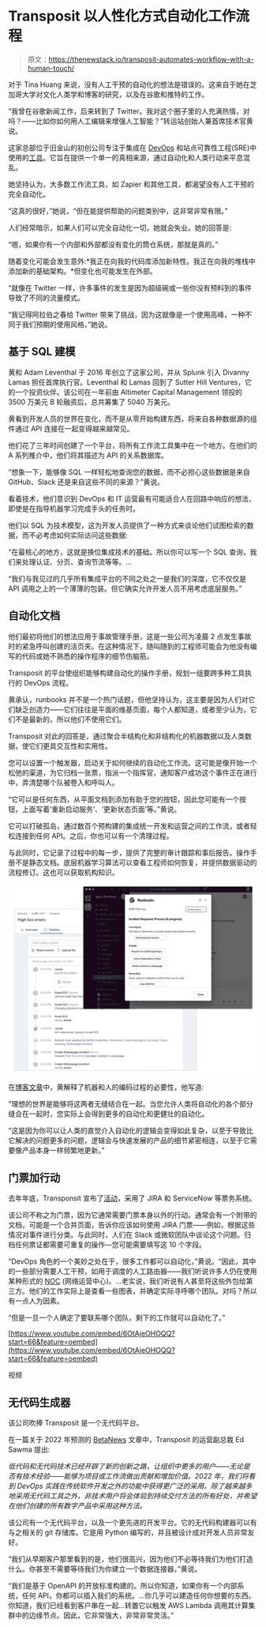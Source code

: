 # Transposit 以人性化方式自动化工作流程

> 原文：<https://thenewstack.io/transposit-automates-workflow-with-a-human-touch/>

对于 Tina Huang 来说，没有人工干预的自动化的想法是错误的。这来自于她在芝加哥大学对文化人类学和博客的研究，以及在谷歌和推特的工作。

“我曾在谷歌新闻工作，后来转到了 Twitter。我对这个圈子里的人充满热情，对吗？——比如你如何用人工编辑来增强人工智能？”转运站创始人兼首席技术官黄说。

这家总部位于旧金山的初创公司专注于集成在 [DevOps](https://thenewstack.io/category/devops/) 和站点可靠性工程(SRE)中使用的[工具](https://thenewstack.io/category/tools/)。它旨在提供一个单一的真相来源，通过自动化和人类行动来平息混乱。

她坚持认为，大多数工作流工具，如 Zapier 和其他工具，都渴望没有人工干预的完全自动化。

“这真的很好，”她说，“但在能提供帮助的问题类别中，这非常非常有限。”

人们经常暗示，如果人们可以完全自动化一切，她就会失业。她的回答是:

“嗯，如果你有一个内部和外部都没有变化的筒仓系统，那就是真的。”

随着变化可能会发生意外:*我正在向我的代码库添加新特性。我正在向我的堆栈中添加新的基础架构。*但变化也可能发生在外部。

“就像在 Twitter 一样，许多事件的发生是因为超级碗或一些你没有预料到的事件导致了不同的流量模式。

“我记得阿拉伯之春给 Twitter 带来了挑战，因为这就像是一个使用高峰，一种不同于我们预期的使用风格，”她说。

## 基于 SQL 建模

黄和 Adam Leventhal 于 2016 年创立了这家公司，并从 Splunk 引入 Divanny Lamas 担任首席执行官。Leventhal 和 Lamas 回到了 Sutter Hill Ventures，它的一个投资伙伴。该公司在一年前由 Altimeter Capital Management 领投的 3500 万美元 B 轮融资后，总共筹集了 5040 万美元。

黄看到开发人员的世界在变化，而不是从零开始构建东西，将来自各种数据源的组件通过 API 连接在一起变得越来越常见。

他们花了三年时间创建了一个平台，将所有工作流工具集中在一个地方。在他们的 A 系列推介中，他们将其描述为 API 的关系数据库。

“想象一下，能够像 SQL 一样轻松地查询您的数据，而不必担心这些数据是来自 GitHub、Slack 还是来自这些不同的来源？”黄说。

看着技术，他们意识到 DevOps 和 IT 运营最有可能适合人在回路中响应的想法，即使是在指导机器学习完成手头的任务时。

他们以 SQL 为技术模型，这为开发人员提供了一种方式来谈论他们试图检索的数据，而不必考虑如何实际访问这些数据:

“在最核心的地方，这就是换位集成技术的基础。所以你可以写一个 SQL 查询，我们来处理认证、分页、查询节流等等。…

“我们与我见过的几乎所有集成平台的不同之处之一是我们的深度，它不仅仅是 API 调用之上的一个薄薄的包装。但它确实允许开发人员不用考虑底层服务。”

## 自动化文档

他们最初将他们的想法应用于事故管理手册，这是一些公司为凌晨 2 点发生事故时的紧急呼叫创建的活页夹。在这种情况下，随叫随到的工程师可能会为他没有编写的代码或她不熟悉的操作程序的细节伤脑筋。

Transposit 的平台使组织能够构建自动化的操作手册，规划一组要跨多种工具执行的 DevOps 流程。

黄承认，runbooks 并不是一个热门话题，但他坚持认为，这主要是因为人们对它们缺乏创造力——它们往往是平面的维基页面，每个人都知道，或者至少认为，它们不是最新的，所以他们不使用它们。

Transposit 对此的回答是，通过聚合半结构化和非结构化的机器数据以及人类数据，使它们更具交互性和实用性。

您可以设置一个触发器，启动关于如何继续的自动化工作流。这可能是像开始一个松弛的渠道，为它归档一张票，指派一个指挥官，通知客户成功这个事件正在进行中，弄清楚哪个队被卷入和呼叫人。

“它可以是任何东西，从平面文档到添加有助于您的按钮，因此您可能有一个按钮，上面写着‘重新启动服务’、‘更新状态页面’等。”黄说。

它可以打破孤岛，通过数百个预构建的集成统一开发和运营之间的工作流，或者轻松连接到任何 API。之后，你也可以有一个清理过程。

与此同时，它记录了过程中的每一步，提供了完整的审计跟踪和事后报告。操作手册不是静态文档。底层机器学习算法可以查看工程师如何恢复，并提供数据驱动的流程修订。这也可以获取机构知识。

![](img/7ce8239c8015331a7d1abcf43b47b9a2.png)

在[博客文章](https://www.transposit.com/blog/future-of-operations-agile/)中，黄解释了机器和人的编码过程的必要性，他写道:

“理想的世界是能够将这两者无缝结合在一起。当您允许人类将自动化的各个部分缝合在一起时，您实际上会得到更多的自动化和更健壮的自动化。

“这是因为你可以让人类的直觉介入自动化的逻辑会变得如此复杂，以至于导致比它解决的问题更多的问题，逻辑会与快速发展的产品的细节紧密相连，以至于它需要像产品本身一样频繁地更新。”

## 门票加行动

去年年底，Transponsit 宣布了[活动](https://www.transposit.com/blog/new-runbooks-actions-functionality-expand-automation-action-grouping-runbook-statefulness-automation-validation-more/)，采用了 JIRA 和 ServiceNow 等票务系统。

该公司不称之为门票，因为它通常需要门票本身以外的行动。通常会有一个附带的文档，可能是一个合并页面，告诉你应该如何使用 JIRA 门票——例如，根据这些情况对事件进行分类。与此同时，人们在 Slack 或微软团队中谈论这个问题。归档任何票证都需要可重复的操作—您可能需要填写这 10 个字段。

“DevOps 角色的一个美妙之处在于，很多工作都可以自动化，”黄说。“因此，其中的一些部分需要人工干预，如用于调度的人工路由器——我们听说许多人仍在使用某种形式的 [NOC](https://www.inoc.com/blog/incident-management-the-foundation-of-a-successful-noc) (网络运营中心)。…老实说，我们听说有人甚至将这些外包给第三方。他们的工作实际上是查看一些图表，并确定实际寻呼哪个团队。对吗？所以有一点人为因素。

“但是一旦一个人确定了要联系哪个团队，剩下的工作就可以自动化了。”

[https://www.youtube.com/embed/6OtAjeOHOQQ?start=66&feature=oembed](https://www.youtube.com/embed/6OtAjeOHOQQ?start=66&feature=oembed)

视频

## 无代码生成器

该公司吹捧 Transposit 是一个无代码平台。

在一篇关于 2022 年预测的 [BetaNews](https://betanews.com/2021/12/22/low-code-more-productivity-and-closer-links-to-data-teams-development-predictions-for-2022/) 文章中，Transposit 的运营副总裁 Ed Sawma 提出:

*低代码和无代码技术已经开辟了新的创新之路，让组织中更多的用户——无论是否有技术经验——能够为项目或工作流做出贡献和增加价值。2022 年，我们将看到 DevOps 实践在传统软件开发之外的功能中获得更广泛的采用。除了越来越多地采用无代码工具之外，非技术用户将会体验到持续交付方法的所有好处，并希望在他们创建的所有数字产品中采用这种方法。*

该公司有一个无代码平台，以及一个更先进的开发平台。它的无代码构建器可以有与之相关的 git 存储库。它是用 Python 编写的，并且被设计成对开发人员非常友好。

“我们从早期客户那里看到的是，他们很高兴，因为他们不必等待我们为他们打造什么。你甚至不需要等待我们为你建立一个数据连接器，”黄说。

“我们是基于 OpenAPI 的开放标准构建的。所以你知道，如果你有一个内部系统，任何 API，你都可以插入我们的系统。…你几乎可以建造任何你想要的东西。你知道，我们已经看到客户串在一起…转置它以触发 AWS Lambda 调用其计算集群中的边缘节点。因此，它非常强大，非常非常灵活。”

<svg xmlns:xlink="http://www.w3.org/1999/xlink" viewBox="0 0 68 31" version="1.1"><title>Group</title> <desc>Created with Sketch.</desc></svg>